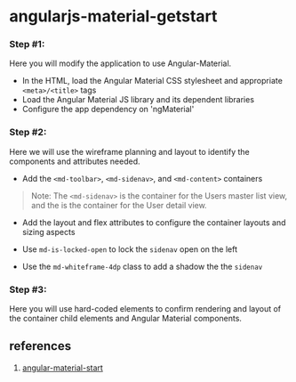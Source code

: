 # angularjs-material-getstart


### Step #1:
Here you will modify the application to use Angular-Material.
* In the HTML, load the Angular Material CSS stylesheet and appropriate `<meta>/<title>` tags   
* Load the Angular Material JS library and its dependent libraries   
* Configure the app dependency on 'ngMaterial'   

### Step #2:

Here we will use the wireframe planning and layout to identify the components and attributes needed.

* Add the `<md-toolbar>`, `<md-sidenav>`, and `<md-content>` containers

> Note: The `<md-sidenav>` is the container for the Users master list view, and the <md-content> is the container for the User detail view.

* Add the layout and flex attributes to configure the container layouts and sizing aspects

* Use `md-is-locked-open` to lock the `sidenav` open on the left
* Use the `md-whiteframe-4dp` class to add a shadow the the `sidenav`

### Step #3:

Here you will use hard-coded elements to confirm rendering and layout of the container child elements and Angular Material components.

## references
1. [angular-material-start](https://github.com/angular/material-start)